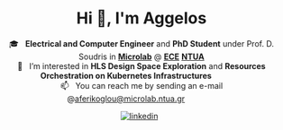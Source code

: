 <h1 align="center">Hi 👋, I'm Aggelos</h1>

<p align="center">
  🎓 &nbsp; <b>Electrical and Computer Engineer</b> and <b>PhD Student</b> under Prof. D. Soudris in <a href="https://microlab.ntua.gr/" target="_blank" rel="noreferrer"><b>Microlab</b></a> @ <a href="https://www.ece.ntua.gr/en" target="_blank" rel="noreferrer"><b>ECE</b></a> <a href="https://www.ntua.gr/en/" target="_blank" rel="noreferrer"><b>NTUA</b></a>
  <br>
  👀 &nbsp; I’m interested in <b>HLS Design Space Exploration</b> and <b>Resources Orchestration on Kubernetes Infrastructures</b>&nbsp;&nbsp;&nbsp;&nbsp;&nbsp;&nbsp;&nbsp;&nbsp;&nbsp;&nbsp;&nbsp;&nbsp;&nbsp;&nbsp;
  <br>
  📫 &nbsp; You can reach me by sending an e-mail @<a href="mailto: aferikoglou@microlab.ntua.gr">aferikoglou@microlab.ntua.gr</a>&nbsp;&nbsp;&nbsp;&nbsp;&nbsp;&nbsp;&nbsp;&nbsp;&nbsp;&nbsp;&nbsp;&nbsp;&nbsp;&nbsp;
</p>

<p align="center">
  <a href="https://www.linkedin.com/in/aggelos-ferikoglou-39624322a/" target="_blank" rel="noreferrer"> <img src="https://img.shields.io/badge/LinkedIn-blue?style=flat&logo=linkedin" alt="linkedin" /></a>
   &nbsp;
</p>
